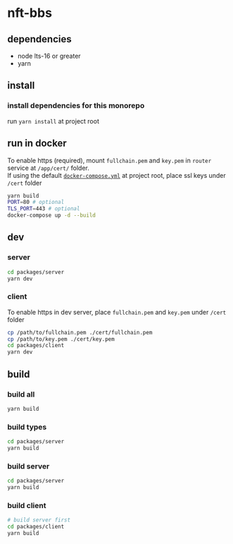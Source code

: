 # nft-bbs

## dependencies
- node lts-16 or greater
- yarn

## install
### install dependencies for this monorepo
run `yarn install` at project root

## run in docker
To enable https (required), mount `fullchain.pem` and `key.pem` in `router` service at `/app/cert/` folder.  
If using the default [`docker-compose.yml`](docker-compose.yml) at project root, place ssl keys under `/cert` folder
```sh
yarn build
PORT=80 # optional
TLS_PORT=443 # optional
docker-compose up -d --build
```

## dev
### server
```sh
cd packages/server
yarn dev
```

### client
To enable https in dev server, place `fullchain.pem` and `key.pem` under `/cert` folder
```sh
cp /path/to/fullchain.pem ./cert/fullchain.pem
cp /path/to/key.pem ./cert/key.pem
cd packages/client
yarn dev
```

## build
### build all
```sh
yarn build
```

### build types
```sh
cd packages/server
yarn build
```

### build server
```sh
cd packages/server
yarn build
```

### build client
```sh
# build server first
cd packages/client
yarn build
```
